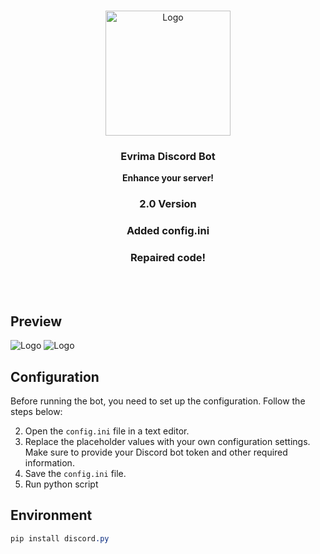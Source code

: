 <br/>
<p align="center">
  <a href="https://tatzy.xyz/">
    <img src="https://cdn.discordapp.com/attachments/1110258373779263678/1113824697952514148/kutas.png" alt="Logo" width="200" height="200">
  </a>

  <h3 align="center">Evrima Discord Bot</h3>

  <p align="center">
    <strong>Enhance your server!</strong>
    <br/>
    <h3 align="center">2.0 Version</h3>
    <h3 align="center">Added config.ini</h3>
    <h3 align="center">Repaired code!</h3>
    <br/>
    <br/>

  </p>
</p>

## Preview 

<img src="https://cdn.discordapp.com/attachments/1113199648958582815/1114165535773569137/image.png" alt="Logo">

<img src="https://media.discordapp.net/attachments/1113199648958582815/1114165576705781770/image.png?width=486&height=169" alt="Logo">

## Configuration

Before running the bot, you need to set up the configuration. Follow the steps below:

2. Open the `config.ini` file in a text editor.
3. Replace the placeholder values with your own configuration settings. Make sure to provide your Discord bot token and other required information.
4. Save the `config.ini` file.
5. Run python script

## Environment
```css
pip install discord.py
